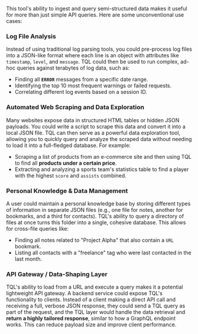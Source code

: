 This tool's ability to ingest and query semi-structured data makes it useful for more than just simple API queries. Here are some unconventional use cases:

### **Log File Analysis**

Instead of using traditional log parsing tools, you could pre-process log files into a JSON-like format where each line is an object with attributes like `timestamp`, `level`, and `message`. TQL could then be used to run complex, ad-hoc queries against terabytes of log data, such as:

-   Finding all **`ERROR`** messages from a specific date range.
-   Identifying the top 10 most frequent warnings or failed requests.
-   Correlating different log events based on a session ID.

### **Automated Web Scraping and Data Exploration**

Many websites expose data in structured HTML tables or hidden JSON payloads. You could write a script to scrape this data and convert it into a local JSON file. TQL can then serve as a powerful data exploration tool, allowing you to quickly query and analyze the scraped data without needing to load it into a full-fledged database. For example:

-   Scraping a list of products from an e-commerce site and then using TQL to find all **products under a certain price**.
-   Extracting and analyzing a sports team's statistics table to find a player with the highest `score` and `assists` combined.

### **Personal Knowledge & Data Management**

A user could maintain a personal knowledge base by storing different types of information in separate JSON files (e.g., one file for notes, another for bookmarks, and a third for contacts). TQL's ability to query a directory of files at once turns this folder into a single, cohesive database. This allows for cross-file queries like:

-   Finding all notes related to "Project Alpha" that also contain a `URL` bookmark.
-   Listing all contacts with a "freelance" tag who were last contacted in the last month.

### **API Gateway / Data-Shaping Layer**

TQL's ability to load from a URL and execute a query makes it a potential lightweight API gateway. A backend service could expose TQL's functionality to clients. Instead of a client making a direct API call and receiving a full, verbose JSON response, they could send a TQL query as part of the request, and the TQL layer would handle the data retrieval and **return a highly tailored response**, similar to how a GraphQL endpoint works. This can reduce payload size and improve client performance.